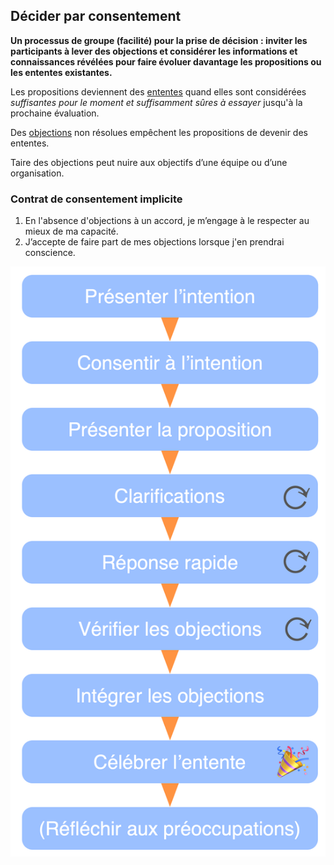 ## Décider par consentement

<summary>
<strong>Un processus de groupe (facilité) pour la prise de décision : inviter les participants à lever des objections et considérer les informations et connaissances révélées pour faire évoluer davantage les propositions ou les ententes existantes.</strong>
</summary>

Les propositions deviennent des [ententes](glossary:agreement) quand elles sont considérées *suffisantes pour le moment et suffisamment sûres à essayer* jusqu'à la prochaine évaluation.

Des [objections](glossary:objection) non résolues empêchent les propositions de devenir des ententes.

Taire des objections peut nuire aux objectifs d’une équipe ou d’une organisation.

### Contrat de consentement implicite

1. En l'absence d'objections à un accord, je m’engage à le respecter au mieux de ma capacité.
2. J’accepte de faire part de mes objections lorsque j'en prendrai conscience.

![Décider par consentement](img/agreements/consent-decision-making.png)